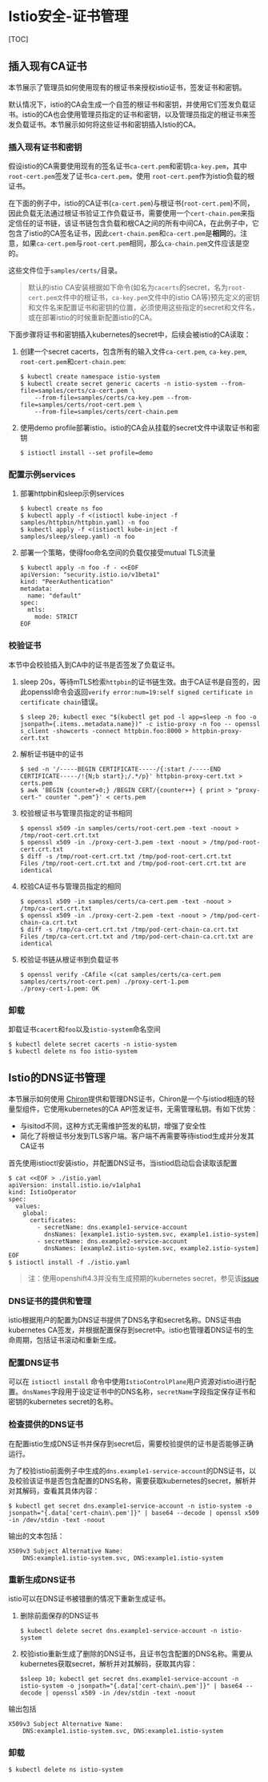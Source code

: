 # Istio安全-证书管理

[TOC]

## 插入现有CA证书

本节展示了管理员如何使用现有的根证书来授权istio证书，签发证书和密钥。

默认情况下，istio的CA会生成一个自签的根证书和密钥，并使用它们签发负载证书。istio的CA也会使用管理员指定的证书和密钥，以及管理员指定的根证书来签发负载证书。本节展示如何将这些证书和密钥插入Istio的CA。

### 插入现有证书和密钥

假设istio的CA需要使用现有的签名证书`ca-cert.pem`和密钥`ca-key.pem`，其中 `root-cert.pem`签发了证书`ca-cert.pem`，使用 `root-cert.pem`作为istio负载的根证书。

在下面的例子中，istio的CA证书(`ca-cert.pem`)与根证书(`root-cert.pem`)不同，因此负载无法通过根证书验证工作负载证书，需要使用一个`cert-chain.pem`来指定信任的证书链，该证书链包含负载和根CA之间的所有中间CA，在此例子中，它包含了istio的CA签名证书，因此`cert-chain.pem`和`ca-cert.pem`是**相同**的。注意，如果`ca-cert.pem`与`root-cert.pem`相同，那么`ca-chain.pem`文件应该是空的。

这些文件位于`samples/certs/`目录。

> 默认的istio CA安装根据如下命令(如名为`cacerts`的secret，名为`root-cert.pem文`件中的根证书，`ca-key.pem`文件中的istio CA等)预先定义的密钥和文件名来配置证书和密钥的位置，必须使用这些指定的secret和文件名，或在部署istio的时候重新配置istio的CA。

下面步骤将证书和密钥插入kubernetes的secret中，后续会被istio的CA读取：

1. 创建一个secret cacerts，包含所有的输入文件`ca-cert.pem`, `ca-key.pem`, `root-cert.pem`和`cert-chain.pem`:

   ```shell
   $ kubectl create namespace istio-system
   $ kubectl create secret generic cacerts -n istio-system --from-file=samples/certs/ca-cert.pem \
       --from-file=samples/certs/ca-key.pem --from-file=samples/certs/root-cert.pem \
       --from-file=samples/certs/cert-chain.pem
   ```

2. 使用demo profile部署istio。istio的CA会从挂载的secret文件中读取证书和密钥

   ```shell
   $ istioctl install --set profile=demo
   ```

### 配置示例services

1. 部署httpbin和sleep示例services

   ```shell
   $ kubectl create ns foo
   $ kubectl apply -f <(istioctl kube-inject -f samples/httpbin/httpbin.yaml) -n foo
   $ kubectl apply -f <(istioctl kube-inject -f samples/sleep/sleep.yaml) -n foo
   ```

2. 部署一个策略，使得foo命名空间的负载仅接受mutual TLS流量

   ```shell
   $ kubectl apply -n foo -f - <<EOF
   apiVersion: "security.istio.io/v1beta1"
   kind: "PeerAuthentication"
   metadata:
     name: "default"
   spec:
     mtls:
       mode: STRICT
   EOF
   ```

### 校验证书

本节中会校验插入到CA中的证书是否签发了负载证书。

1. sleep 20s，等待mTLS检索`httpbin`的证书链生效。由于CA证书是自签的，因此openssl命令会返回`verify error:num=19:self signed certificate in certificate chain`错误。

   ```shell
   $ sleep 20; kubectl exec "$(kubectl get pod -l app=sleep -n foo -o jsonpath={.items..metadata.name})" -c istio-proxy -n foo -- openssl s_client -showcerts -connect httpbin.foo:8000 > httpbin-proxy-cert.txt
   ```

2. 解析证书链中的证书

   ```shell
   $ sed -n '/-----BEGIN CERTIFICATE-----/{:start /-----END CERTIFICATE-----/!{N;b start};/.*/p}' httpbin-proxy-cert.txt > certs.pem
   $ awk 'BEGIN {counter=0;} /BEGIN CERT/{counter++} { print > "proxy-cert-" counter ".pem"}' < certs.pem
   ```

3. 校验根证书与管理员指定的证书相同

   ```shell
   $ openssl x509 -in samples/certs/root-cert.pem -text -noout > /tmp/root-cert.crt.txt
   $ openssl x509 -in ./proxy-cert-3.pem -text -noout > /tmp/pod-root-cert.crt.txt
   $ diff -s /tmp/root-cert.crt.txt /tmp/pod-root-cert.crt.txt
   Files /tmp/root-cert.crt.txt and /tmp/pod-root-cert.crt.txt are identical
   ```

4. 校验CA证书与管理员指定的相同

   ```shell
   $ openssl x509 -in samples/certs/ca-cert.pem -text -noout > /tmp/ca-cert.crt.txt
   $ openssl x509 -in ./proxy-cert-2.pem -text -noout > /tmp/pod-cert-chain-ca.crt.txt
   $ diff -s /tmp/ca-cert.crt.txt /tmp/pod-cert-chain-ca.crt.txt
   Files /tmp/ca-cert.crt.txt and /tmp/pod-cert-chain-ca.crt.txt are identical
   ```

5. 校验证书链从根证书到负载证书

   ```shell
   $ openssl verify -CAfile <(cat samples/certs/ca-cert.pem samples/certs/root-cert.pem) ./proxy-cert-1.pem
   ./proxy-cert-1.pem: OK
   ```

### 卸载

卸载证书`cacert`和`foo`以及`istio-system`命名空间

```shell
$ kubectl delete secret cacerts -n istio-system
$ kubectl delete ns foo istio-system
```

## Istio的DNS证书管理

本节展示如何使用 [Chiron](https://istio.io/latest/blog/2019/dns-cert/)提供和管理DNS证书，Chiron是一个与istiod相连的轻量型组件，它使用kubernetes的CA API签发证书，无需管理私钥。有如下优势：

- 与isitod不同，这种方式无需维护签发的私钥，增强了安全性
- 简化了将根证书分发到TLS客户端。客户端不再需要等待istiod生成并分发其CA证书

首先使用istioctl安装istio，并配置DNS证书，当istiod启动后会读取该配置

```shell
$ cat <<EOF > ./istio.yaml
apiVersion: install.istio.io/v1alpha1
kind: IstioOperator
spec:
  values:
    global:
      certificates:
        - secretName: dns.example1-service-account
          dnsNames: [example1.istio-system.svc, example1.istio-system]
        - secretName: dns.example2-service-account
          dnsNames: [example2.istio-system.svc, example2.istio-system]
EOF
$ istioctl install -f ./istio.yaml
```

> 注：使用openshift4.3并没有生成预期的kubernetes secret，参见该[issue](https://github.com/istio/istio.io/issues/7728)

### DNS证书的提供和管理

istio根据用户的配置为DNS证书提供了DNS名字和secret名称。DNS证书由kubernetes CA签发，并根据配置保存到secret中。istio也管理着DNS证书的生命周期，包括证书滚动和重新生成。

### 配置DNS证书

可以在 `istioctl install` 命令中使用`IstioControlPlane`用户资源对istio进行配置。`dnsNames`字段用于设定证书中的DNS名称，`secretName`字段指定保存证书和密钥的kubernetes secret的名称。

### 检查提供的DNS证书

在配置istio生成DNS证书并保存到secret后，需要校验提供的证书是否能够正确运行。

为了校验istio前面例子中生成的`dns.example1-service-account`的DNS证书，以及校验该证书是否包含配置的DNS名称，需要获取kubernetes的secret，解析并对其解码，查看其具体内容：

```shell
$ kubectl get secret dns.example1-service-account -n istio-system -o jsonpath="{.data['cert-chain\.pem']}" | base64 --decode | openssl x509 -in /dev/stdin -text -noout
```

输出的文本包括：

```
X509v3 Subject Alternative Name:
    DNS:example1.istio-system.svc, DNS:example1.istio-system
```

### 重新生成DNS证书

istio可以在DNS证书被错删的情况下重新生成证书。

1. 删除前面保存的DNS证书

   ```shell
   $ kubectl delete secret dns.example1-service-account -n istio-system
   ```

2. 校验istio重新生成了删除的DNS证书，且证书包含配置的DNS名称。需要从kubernetes获取secret，解析并对其解码，获取其内容：

   ```shell
   $sleep 10; kubectl get secret dns.example1-service-account -n istio-system -o jsonpath="{.data['cert-chain\.pem']}" | base64 --decode | openssl x509 -in /dev/stdin -text -noout
   ```

输出包括

```shell
X509v3 Subject Alternative Name:
    DNS:example1.istio-system.svc, DNS:example1.istio-system
```

### 卸载

```shell
$ kubectl delete ns istio-system
```